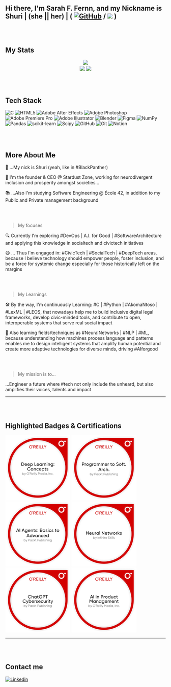 ## Hi there, I'm Sarah F. Fernn, and my Nickname is Shuri | (she || her) | ( [![GitHub](https://img.shields.io/github/followers/fernnbr?label=follow&style=social)](https://github.com/fernnbr) / ![](https://komarev.com/ghpvc/?username=fernnbr&color=006bed) )

<br></br>
<!-- My Stats -->

## My Stats 
<div align="center">
  <img src="https://github-readme-stats.vercel.app/api?username=fernnbr&theme=aura&hide_border=true&include_all_commits=true&count_private=true" width="55%" /> </br>
  <img src="https://github-readme-streak-stats.herokuapp.com/?user=fernnbr&theme=aura&hide_border=true" width="50%" />
  <img src="https://github-readme-stats.vercel.app/api/top-langs/?username=fernnbr&theme=aura&hide_border=true&include_all_commits=true&count_private=true&layout=compact" width="36%" /> </br>
</div>

<br></br>

## Tech Stack

![C](https://img.shields.io/badge/c-%2300599C.svg?style=for-the-badge&logo=c&logoColor=white) ![HTML5](https://img.shields.io/badge/html5-%23E34F26.svg?style=for-the-badge&logo=html5&logoColor=white) ![Adobe After Effects](https://img.shields.io/badge/Adobe%20After%20Effects-9999FF.svg?style=for-the-badge&logo=Adobe%20After%20Effects&logoColor=white) ![Adobe Photoshop](https://img.shields.io/badge/adobe%20photoshop-%2331A8FF.svg?style=for-the-badge&logo=adobe%20photoshop&logoColor=white) ![Adobe Premiere Pro](https://img.shields.io/badge/Adobe%20Premiere%20Pro-9999FF.svg?style=for-the-badge&logo=Adobe%20Premiere%20Pro&logoColor=white) ![Adobe Illustrator](https://img.shields.io/badge/adobe%20illustrator-%23FF9A00.svg?style=for-the-badge&logo=adobe%20illustrator&logoColor=white) ![Blender](https://img.shields.io/badge/blender-%23F5792A.svg?style=for-the-badge&logo=blender&logoColor=white) ![Figma](https://img.shields.io/badge/figma-%23F24E1E.svg?style=for-the-badge&logo=figma&logoColor=white) ![NumPy](https://img.shields.io/badge/numpy-%23013243.svg?style=for-the-badge&logo=numpy&logoColor=white) ![Pandas](https://img.shields.io/badge/pandas-%23150458.svg?style=for-the-badge&logo=pandas&logoColor=white) ![scikit-learn](https://img.shields.io/badge/scikit--learn-%23F7931E.svg?style=for-the-badge&logo=scikit-learn&logoColor=white) ![Scipy](https://img.shields.io/badge/SciPy-%230C55A5.svg?style=for-the-badge&logo=scipy&logoColor=%white) ![GitHub](https://img.shields.io/badge/github-%23121011.svg?style=for-the-badge&logo=github&logoColor=white) ![Git](https://img.shields.io/badge/git-%23F05033.svg?style=for-the-badge&logo=git&logoColor=white) ![Notion](https://img.shields.io/badge/Notion-%23000000.svg?style=for-the-badge&logo=notion&logoColor=white)



<!-- My Bio --> 
<br></br>
## More About Me 

🔹 ...My nick is Shuri (yeah, like in #BlackPanther) 

💼 I'm the founder & CEO @ Stardust Zone, working for neurodivergent inclusion and prosperity amongst societies...

📚 ...Also I'm studying Software Engineering @ École 42, in addition to my Public and Private management background

<br></br>
> My focuses

🔍 Currently I'm exploring #DevOps | A.I. for Good | #SoftwareArchitecture and applying this knowledge in socialtech and civictech initiatives

😄 ... Thus I'm engaged in: #CivicTech | #SocialTech | #DeepTech areas, because I believe technology should empower people, foster inclusion, and be a force for systemic change especially for those historically left on the margins

<br></br>

> My Learnings

🛠️ By the way, I'm continuously Learning: #C | #Python | #AkomaNtoso | #LexML | #LEOS, that nowadays help me to build inclusive digital legal frameworks, develop civic-minded tools, and contribute to open, interoperable systems that serve real social impact

🤖 Also learning fields/techniques as #NeuralNetworks | #NLP | #ML, because understanding how machines process language and patterns enables me to design intelligent systems that amplify human potential and create more adaptive technologies for diverse minds, driving #AIforgood 

<br></br>

> My mission is to... 

...Engineer a future where #tech not only include the unheard, but also amplifies their voices, talents and impact


---
<br></br>
## Highlighted Badges & Certifications

[![Deep Learning Concepts](deep-learning-concepts.png)](https://www.credly.com/badges/942abfca-c477-48d6-8138-e667cc98b04a/public_url)
[![From Programmer to Software Archtecture](programmer-to-soft-arch.png)](https://www.credly.com/badges/c7da8b1b-0e0f-4903-a826-88e798b4fc6c/public_url)
[![Ai Agents: Basic to Advanced](ai-agents-basics-to-advanced.png)](https://www.credly.com/badges/8b7d0eb4-c56e-41e4-bc4e-78fd0304856b/public_url)
[![Neural Networks](neural-networks.png)](https://www.credly.com/badges/2eccda5e-a68c-4e03-a22e-d85c674c6bbe/public_url)
[![ChatGPT Cybersecurity](chatgpt-cybersecurity.png)](https://www.credly.com/badges/69edba7b-52ce-4d48-aaaf-61eff9669749/public_url)
[![ChatGPT A.I. in Project Management](ai-in-product-management.png)](https://www.credly.com/badges/3efaddd2-9913-4ef1-a1f5-2e5d52777316/public_url)

---
<br></br>
## Contact me 

[![Linkedin](https://img.shields.io/badge/-fernnbr-blue?style=flat-square&logo=Linkedin&logoColor=white&link=https://www.linkedin.com/in/sarahfernn/)](https://www.linkedin.com/in/sarahfernn/)









